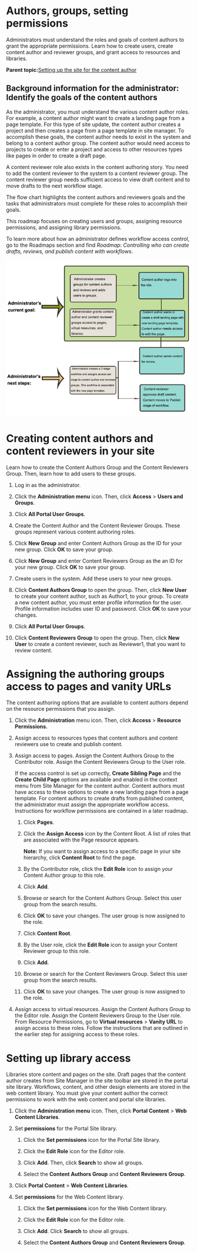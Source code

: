 # Authors, groups, setting permissions

Administrators must understand the roles and goals of content authors to grant the appropriate permissions. Learn how to create users, create content author and reviewer groups, and grant access to resources and libraries.

**Parent topic:**[Setting up the site for the content author](../install/rm_create_site.md)

## Background information for the administrator: Identify the goals of the content authors

As the administrator, you must understand the various content author roles. For example, a content author might want to create a landing page from a page template. For this type of site update, the content author creates a project and then creates a page from a page template in site manager. To accomplish these goals, the content author needs to exist in the system and belong to a content author group. The content author would need access to projects to create or enter a project and access to other resources types like pages in order to create a draft page.

A content reviewer role also exists in the content authoring story. You need to add the content reviewer to the system to a content reviewer group. The content reviewer group needs sufficient access to view draft content and to move drafts to the next workflow stage.

The flow chart highlights the content authors and reviewers goals and the tasks that administrators must complete for these roles to accomplish their goals.

This roadmap focuses on creating users and groups, assigning resource permissions, and assigning library permissions.

To learn more about how an administrator defines workflow access control, go to the Roadmaps section and find *Roadmap: Controlling who can create drafts, reviews, and publish content with workflows*.

<!--- Flow chart that displays task flow of content author that wants to create and publish a page. The image highlights the Administrator's current goal and next steps as it relates to the content author. In order for the content author to log in to the site, the administrator must create groups for content authors and reviewers and adds users to groups. In order for the content author to create a draft landing page with the new landing page template, the content author needs access to edit the page. The administrator must grant the content author and content reviewer groups access to pages, virtual resources, and libraries. The administrator's next steps is to create a 3 stage workflow and assign access per stage to content author and review groups. This workflow is associated with the new page template. The content author can then send content out for review for the content reviewer to approve. After the content reviewer approves the draft content, the content moves to the publish stage of the workflow. --->
![Flow chart](../../../../../../images/rm-access-admin-area.jpg)

# Creating content authors and content reviewers in your site

Learn how to create the Content Authors Group and the Content Reviewers Group. Then, learn how to add users to these groups.

1.  Log in as the administrator.

2.  Click the **Administration menu** icon. Then, click **Access** \> **Users and Groups**.

3.  Click **All Portal User Groups**.

4.  Create the Content Author and the Content Reviewer Groups. These groups represent various content authoring roles.
5.  Click **New Group** and enter Content Authors Group as the ID for your new group. Click **OK** to save your group.

6.  Click **New Group** and enter Content Reviewers Group as the an ID for your new group. Click **OK** to save your group.

7.  Create users in the system. Add these users to your new groups.
8.  Click **Content Authors Group** to open the group. Then, click **New User** to create your content author, such as Author1, to your group. To create a new content author, you must enter profile information for the user. Profile information includes user ID and password. Click **OK** to save your changes.

9.  Click **All Portal User Groups**.

10. Click **Content Reviewers Group** to open the group. Then, click **New User** to create a content reviewer, such as Reviewer1, that you want to review content.


# Assigning the authoring groups access to pages and vanity URLs

The content authoring options that are available to content authors depend on the resource permissions that you assign.

1.  Click the **Administration** menu icon. Then, click **Access** \> **Resource Permissions.**

2.  Assign access to resources types that content authors and content reviewers use to create and publish content.
3.  Assign access to pages. Assign the Content Authors Group to the Contributor role. Assign the Content Reviewers Group to the User role.

    If the access control is set up correctly, **Create Sibling Page** and the **Create Child Page** options are available and enabled in the context menu from Site Manager for the content author. Content authors must have access to these options to create a new landing page from a page template. For content authors to create drafts from published content, the administrator must assign the appropriate workflow access. Instructions for workflow permissions are contained in a later roadmap.

    1.  Click **Pages**.

    2.  Click the **Assign Access** icon by the Content Root. A list of roles that are associated with the Page resource appears.

        **Note:** If you want to assign access to a specific page in your site hierarchy, click **Content Root** to find the page.

    3.  By the Contributor role, click the **Edit Role** icon to assign your Content Author group to this role.

    4.  Click **Add**.

    5.  Browse or search for the Content Authors Group. Select this user group from the search results.

    6.  Click **OK** to save your changes. The user group is now assigned to the role.

    7.  Click **Content Root**.

    8.  By the User role, click the **Edit Role** icon to assign your Content Reviewer group to this role.

    9.  Click **Add**.

    10. Browse or search for the Content Reviewers Group. Select this user group from the search results.

    11. Click **OK** to save your changes. The user group is now assigned to the role.

4.  Assign access to virtual resources. Assign the Content Authors Group to the Editor role. Assign the Content Reviewers Group to the User role. From Resource Permissions, go to **Virtual resources** \> **Vanity URL** to assign access to these roles. Follow the instructions that are outlined in the earlier step for assigning access to these roles.


# Setting up library access

Libraries store content and pages on the site. Draft pages that the content author creates from Site Manager in the site toolbar are stored in the portal site library. Workflows, content, and other design elements are stored in the web content library. You must give your content author the correct permissions to work with the web content and portal site libraries.

1.  Click the **Administration menu** icon. Then, click **Portal Content** \> **Web Content Libraries**.

2.  Set **permissions** for the Portal Site library.

    1.  Click the **Set permissions** icon for the Portal Site library.

    2.  Click the **Edit Role** icon for the Editor role.

    3.  Click **Add**. Then, click **Search** to show all groups.

    4.  Select the **Content Authors Group** and **Content Reviewers Group**.

3.  Click **Portal Content** \> **Web Content Libraries**.

4.  Set **permissions** for the Web Content library.

    1.  Click the **Set permissions** icon for the Web Content library.

    2.  Click the **Edit Role** icon for the Editor role.

    3.  Click **Add**. Click **Search** to show all groups.

    4.  Select the **Content Authors Group** and **Content Reviewers Group**.


